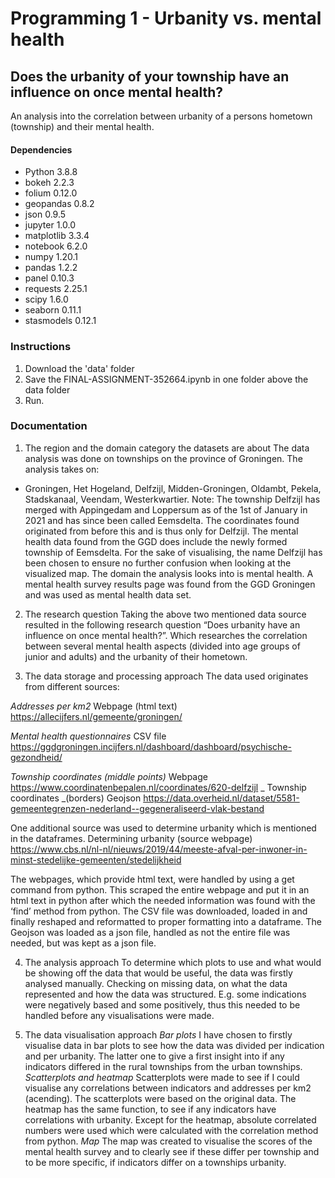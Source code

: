 # Programming 1 - Urbanity vs. mental health
## Does the urbanity of your township have an influence on once mental health?
An analysis into the correlation between urbanity of a persons hometown (township) and their mental health.

#### Dependencies
- Python 3.8.8
-   bokeh 2.2.3
-   folium 0.12.0
-   geopandas 0.8.2
-   json 0.9.5
-   jupyter 1.0.0
-   matplotlib 3.3.4
-   notebook 6.2.0
-   numpy 1.20.1
-   pandas 1.2.2
-   panel 0.10.3
-   requests 2.25.1
-   scipy 1.6.0
-   seaborn 0.11.1
-   stasmodels 0.12.1

### Instructions
1. Download the 'data' folder
2. Save the FINAL-ASSIGNMENT-352664.ipynb in one folder above the data folder
3. Run.

### Documentation

1.	The region and the domain category the datasets are about
The data analysis was done on townships on the province of Groningen. The analysis takes on:
-	Groningen, Het Hogeland, Delfzijl, Midden-Groningen, Oldambt, Pekela, Stadskanaal, Veendam, Westerkwartier.
Note: The township Delfzijl has merged with Appingedam and Loppersum as of the 1st of January in 2021 and has since been called Eemsdelta. The coordinates found originated from before this and is thus only for Delfzijl. The mental health data found from the GGD does include the newly formed township of Eemsdelta. For the sake of visualising, the name Delfzijl has been chosen to ensure no further confusion when looking at the visualized map.
The domain the analysis looks into is mental health. A mental health survey results page was found from the GGD Groningen and was used as mental health data set.

2.	The research question
Taking the above two mentioned data source resulted in the following research question “Does urbanity have an influence on once mental health?”. Which researches the correlation between several mental health aspects (divided into age groups of junior and adults) and the urbanity of their hometown.

3.	The data storage and processing approach
The data used originates from different sources:

_Addresses per km2_	Webpage (html text)	https://allecijfers.nl/gemeente/groningen/ 

_Mental health questionnaires_	CSV file	https://ggdgroningen.incijfers.nl/dashboard/dashboard/psychische-gezondheid/

_Township coordinates (middle points)_	Webpage	https://www.coordinatenbepalen.nl/coordinates/620-delfzijl 
_
Township coordinates _(borders)	Geojson 	https://data.overheid.nl/dataset/5581-gemeentegrenzen-nederland--gegeneraliseerd-vlak-bestand

One additional source was used to determine urbanity which is mentioned in the dataframes.
Determining urbanity (source webpage) https://www.cbs.nl/nl-nl/nieuws/2019/44/meeste-afval-per-inwoner-in-minst-stedelijke-gemeenten/stedelijkheid 

The webpages, which provide html text, were handled by using a get command from python. This scraped the entire webpage and put it in an html text in python after which the needed information was found with the ‘find’ method from python. 
The CSV file was downloaded, loaded in and finally reshaped and reformatted to proper formatting into a dataframe.
The Geojson was loaded as a json file, handled as not the entire file was needed, but was kept as a json file.

4.	The analysis approach
To determine which plots to use and what would be showing off the data that would be useful, the data was firstly analysed manually. Checking on missing data, on what the data represented and how the data was structured. E.g. some indications were negatively based and some positively, thus this needed to be handled before any visualisations were made.	

5.	The data visualisation approach 
_Bar plots_
I have chosen to firstly visualise data in bar plots to see how the data was divided per indication and per urbanity. The latter one to give a first insight into if any indicators differed in the rural townships from the urban townships.
_Scatterplots and heatmap_
Scatterplots were made to see if I could visualise any correlations between indicators and addresses per km2 (acending). The scatterplots were based on the original data.
The heatmap has the same function, to see if any indicators have correlations with urbanity. Except for the heatmap, absolute correlated numbers were used which were calculated with the correlation method from python. 
_Map_
The map was created to visualise the scores of the mental health survey and to clearly see if these differ per township and to be more specific, if indicators differ on a townships urbanity. 

